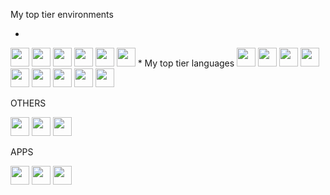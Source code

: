 My top tier environments

*
<img src="https://cdn.jsdelivr.net/gh/devicons/devicon/icons/react/react-original-wordmark.svg" width="30px" height="30px"/>
<img src="https://cdn.jsdelivr.net/gh/devicons/devicon/icons/angularjs/angularjs-plain.svg" width="30px" height="30px"/>
<img src="https://cdn.jsdelivr.net/gh/devicons/devicon/icons/firebase/firebase-plain-wordmark.svg" width="30px" height="30px"/>
<img src="https://cdn.jsdelivr.net/gh/devicons/devicon/icons/unity/unity-original.svg" width="30px" height="30px"/>
<img src="https://cdn.jsdelivr.net/gh/devicons/devicon/icons/nodejs/nodejs-original.svg" width="30px" height="30px"/>
<img src="https://cdn.jsdelivr.net/gh/devicons/devicon/icons/threejs/threejs-original.svg" width="30px" height="30px"/>
*
My top tier languages

<img src="https://cdn.jsdelivr.net/gh/devicons/devicon/icons/html5/html5-original.svg" width="30px" height="30px"/>
<img src="https://cdn.jsdelivr.net/gh/devicons/devicon/icons/css3/css3-original.svg" width="30px" height="30px"/>
<img src="https://cdn.jsdelivr.net/gh/devicons/devicon/icons/javascript/javascript-original.svg" width="30px" height="30px"/>
<img src="https://cdn.jsdelivr.net/gh/devicons/devicon/icons/typescript/typescript-original.svg" width="30px" height="30px"/>
<img src="https://cdn.jsdelivr.net/gh/devicons/devicon/icons/java/java-plain-wordmark.svg" width="30px" height="30px"/>
<img src="https://cdn.jsdelivr.net/gh/devicons/devicon/icons/python/python-original.svg" width="30px" height="30px"/>
<img src="https://cdn.jsdelivr.net/gh/devicons/devicon/icons/csharp/csharp-original.svg" width="30px" height="30px"/>
<img src="https://cdn.jsdelivr.net/gh/devicons/devicon/icons/cplusplus/cplusplus-original.svg" width="30px" height="30px"/>
<img src="https://cdn.jsdelivr.net/gh/devicons/devicon/icons/c/c-original.svg" width="30px" height="30px"/>

OTHERS

<img src="https://cdn.jsdelivr.net/gh/devicons/devicon/icons/haskell/haskell-original.svg" width="30px" height="30px"/>
<img src="https://cdn.jsdelivr.net/gh/devicons/devicon/icons/julia/julia-original-wordmark.svg" width="30px" height="30px"/>
<img src="https://cdn.jsdelivr.net/gh/devicons/devicon/icons/r/r-original.svg" width="30px" height="30px"/>
          
APPS

<img src="https://cdn.jsdelivr.net/gh/devicons/devicon/icons/vscode/vscode-original.svg" width="30px" height="30px"/>
<img src="https://cdn.jsdelivr.net/gh/devicons/devicon/icons/visualstudio/visualstudio-plain.svg" width="30px" height="30px"/>
<img src="https://cdn.jsdelivr.net/gh/devicons/devicon/icons/jetbrains/jetbrains-original.svg" width="30px" height="30px"/>
          

